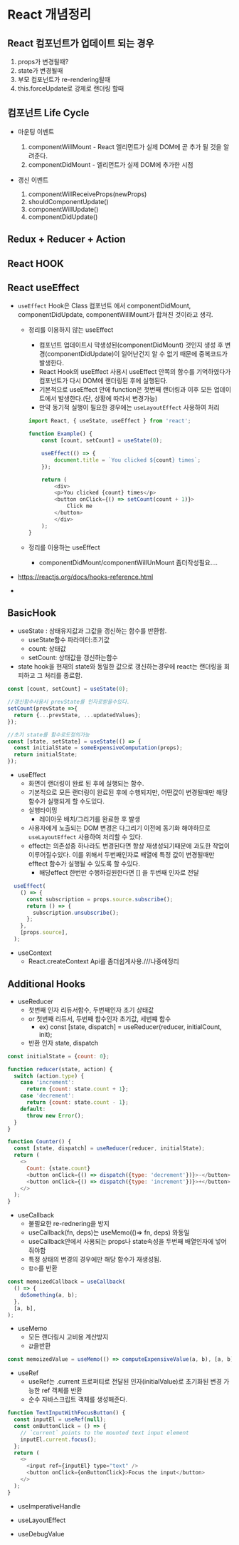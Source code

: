# React 개념정리

## React 컴포넌트가 업데이트 되는 경우
 1. props가 변경될때?
 2. state가 변경될때
 3. 부모 컴포넌트가 re-rendering될때
 4. this.forceUpdate로 강제로 랜더링 할때

## 컴포넌트 Life Cycle
- 마운팅 이벤트
  1. componentWillMount - React 엘리먼트가 실제 DOM에 곧 추가 될 것을 알려준다.
  2. componentDidMount - 엘리먼트가 실제 DOM에 추가한 시점

- 갱신 이벤트
  1. componentWillReceiveProps(newProps)
  2. shouldComponentUpdate()
  3. componentWillUpdate()
  4. componentDidUpdate()

## Redux + Reducer + Action


## React HOOK


## React useEffect

- `useEffect` Hook은 Class 컴포넌트 에서 componentDidMount, componentDidUpdate, componentWillMount가 합쳐진 것이라고 생각.
  - 정리를 이용하지 않는 useEffect
    - 컴포넌트 업데이트시 막생성된(componentDidMount) 것인지 생성 후 변경(componentDidUpdate)이 일어난건지 알 수 없기 때문에 중복코드가 발생한다.
    - React Hook의 useEffect 사용시 useEffect 안쪽의 함수를 기억하였다가 컴포넌트가 다시 DOM에 랜더링된 후에 실행된다.
    - 기본적으로 useEffect 안에 function은 첫번째 랜더링과 이후 모든 업데이트에서 발생한다.(단, 상황에 따라서 변경가능)
    - 만약 동기적 실행이 필요한 경우에는 `useLayoutEffect` 사용하여 처리
    ```javascript
    import React, { useState, useEffect } from 'react';

    function Example() {
        const [count, setCount] = useState(0);

        useEffect(() => {
            document.title = `You clicked ${count} times`;
        });

        return (
            <div>
            <p>You clicked {count} times</p>
            <button onClick={() => setCount(count + 1)}>
                Click me
            </button>
            </div>
        );
    }
    ```

  - 정리를 이용하는 useEffect
    - componentDidMount/componentWillUnMount 좀더작성필요....


- https://reactjs.org/docs/hooks-reference.html
- 
## BasicHook

  - useState : 상태유지값과 그값을 갱신하는 함수를 반환함.
    - useState함수 파라미터:초기값
    - count: 상태값
    - setCount: 상태값을 갱신하는함수
  - state hook을 현재의 state와 동일한 값으로 갱신하는경우에 react는 랜더링을 회피하고 그 처리를 종료함.
  ```javascript
  const [count, setCount] = useState(0);

  //갱신함수사용시 prevState를 인자로받을수있다.
  setCount(prevState =>{
    return {...prevState, ...updatedValues};
  });

  //초기 state를 함수로도정의가능
  const [state, setState] = useState(() => {
    const initialState = someExpensiveComputation(props);
    return initialState;
  });

  ```
  - useEffect
    - 화면이 랜더링이 완료 된 후에 실행되는 함수.
    - 기본적으로 모든 랜더링이 완료된 후에 수행되지만, 어떤값이 변경될때만 해당함수가 실행되게 할 수도있다.
    - 실행타이밍
      - 레이아웃 배치/그리기를 완료한 후 발생
    - 사용자에게 노출되는 DOM 변경은 다그리기 이전에 동기화 해야하므로 `useLayoutEffect` 사용하여 처리할 수 있다.
    - effect는 의존성중 하나라도 변경된다면 항상 재생성되기때문에 과도한 작업이 이루어질수있다. 이를 위해서 두번째인자로 배열에 특정 값이 변경될때만 efftect 함수가 실행될 수 있도록 할 수있다.
      - 해당effect 한번만 수행하길원한다면 [] 을 두번째 인자로 전달
  
  ```javascript
    useEffect(
      () => {
        const subscription = props.source.subscribe();
        return () => {
          subscription.unsubscribe();
        };
      },
      [props.source],
    );
  ```
  
  - useContext  
    - React.createContext Api를 좀더쉽게사용.///나중에정리
  
## Additional Hooks

  - useReducer
    - 첫번째 인자 리듀서함수, 두번째인자 초기 상태값
    - or 첫번째 리듀서, 두번째 함수인자 초기값, 세번쨰 함수
      - ex)  const [state, dispatch] = useReducer(reducer, initialCount, init);
    - 반환 인자 state, dispatch
```javascript
const initialState = {count: 0};

function reducer(state, action) {
  switch (action.type) {
    case 'increment':
      return {count: state.count + 1};
    case 'decrement':
      return {count: state.count - 1};
    default:
      throw new Error();
  }
}

function Counter() {
  const [state, dispatch] = useReducer(reducer, initialState);
  return (
    <>
      Count: {state.count}
      <button onClick={() => dispatch({type: 'decrement'})}>-</button>
      <button onClick={() => dispatch({type: 'increment'})}>+</button>
    </>
  );
}
```

  - useCallback
    - 불필요한 re-rednering을 방지
    - useCallback(fn, deps)는 useMemo(()=> fn, deps) 와동일
    - useCallback안에서 사용되는 props나 state속성을 두번째 배열인자에 넣어줘야함 
    - 특정 상태의 변경의 경우에만 해당 함수가 재생성됨.
    - `함수`를 반환
```javascript
const memoizedCallback = useCallback(
  () => {
    doSomething(a, b);
  },
  [a, b],
);
```
  - useMemo
    - 모든 랜더링시 고비용 계산방지
    - `값`을반환
```javascript
const memoizedValue = useMemo(() => computeExpensiveValue(a, b), [a, b]);
```

  - useRef
    - useRef는 .current 프로퍼티로 전달된 인자(initialValue)로 초기화된 변경 가능한 ref 객체를 반환
    - 순수 자바스크립트 객체를 생성해준다.
```javascript
function TextInputWithFocusButton() {
  const inputEl = useRef(null);
  const onButtonClick = () => {
    // `current` points to the mounted text input element
    inputEl.current.focus();
  };
  return (
    <>
      <input ref={inputEl} type="text" />
      <button onClick={onButtonClick}>Focus the input</button>
    </>
  );
}
```

  - useImperativeHandle

  - useLayoutEffect
  
  - useDebugValue